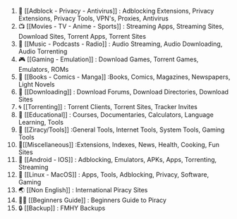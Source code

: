 1. 📛 [[Adblock - Privacy - Antivirus]] :  Adblocking Extensions, Privacy Extensions, Privacy Tools, VPN's, Proxies, Antivirus
2. 📺 [[Movies - TV - Anime - Sports]] : Streaming Apps, Streaming Sites, Download Sites, Torrent Apps, Torrent Sites
3. 🎵 [[Music - Podcasts - Radio]] : Audio Streaming, Audio Downloading, Audio Torrenting
4. 🎮 [[Gaming - Emulation]] : Download Games, Torrent Games, Emulators, ROMs
5. 📗 [[Books - Comics - Manga]] :Books, Comics, Magazines, Newspapers, Light Novels
6. 💾 [[Downloading]] : Download Forums, Download Directories, Download Sites
7. 🌀 [[Torrenting]] : Torrent Clients, Torrent Sites, Tracker Invites
8. 🧠 [[Educational]] : Courses, Documentaries, Calculators, Language Learning, Tools
9. 🔧 [[Ziracy/Tools]] :General Tools, Internet Tools, System Tools, Gaming Tools
10. 📂[[Miscellaneous]]  :Extensions, Indexes, News, Health, Cooking, Fun Sites
11. 📱 [[Android - IOS]] : Adblocking, Emulators, APKs, Apps, Torrenting, Streaming
12. 🐧 [[Linux - MacOS]] : Apps, Tools, Adblocking, Privacy, Software, Gaming
13. 🌏 [[Non English]] : International Piracy Sites
14. 🏴‍☠️ [[Beginners Guide]] : Beginners Guide to Piracy
15. 🔒 [[Backup]] : FMHY Backups

